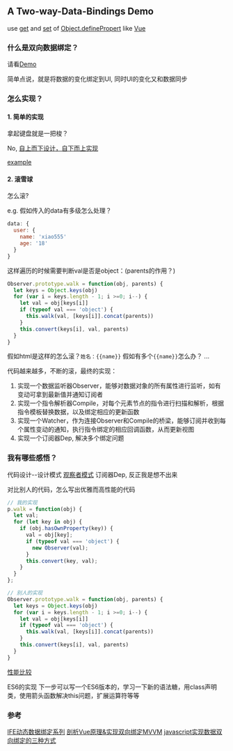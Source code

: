 ## A Two-way-Data-Bindings Demo

use [get](https://developer.mozilla.org/zh-CN/docs/Web/JavaScript/Reference/Functions/get) and [set](https://developer.mozilla.org/en-US/docs/Web/JavaScript/Reference/Functions/set) of [Object.definePropert](https://developer.mozilla.org/zh-CN/docs/Web/JavaScript/Reference/Global_Objects/Object/defineProperty) like [Vue](https://cn.vuejs.org/)

### 什么是双向数据绑定？

请看[Demo](https://xiao555.github.io/Two-way-Data-Bindings/)

简单点说，就是将数据的变化绑定到UI, 同时UI的变化又和数据同步

### 怎么实现？

#### 1. 简单的实现

拿起键盘就是一把梭？

No, [自上而下设计，自下而上实现](https://www.zhihu.com/question/36426051/answer/151964584?utm_medium=social&utm_source=qq)

[example](./example.js) 

#### 2. 滚雪球

怎么滚?

e.g. 假如传入的data有多级怎么处理？

```js
data: {
  user: {
    name: 'xiao555'
    age: '18'
  }
}
```
这样遍历的时候需要判断val是否是object：(parents的作用？)

```js
Observer.prototype.walk = function(obj, parents) {
  let keys = Object.keys(obj)
  for (var i = keys.length - 1; i >=0; i--) {
    let val = obj[keys[i]]
    if (typeof val === 'object') {
      this.walk(val, [keys[i]].concat(parents))
    }
    this.convert(keys[i], val, parents)
  }
}
```
假如html是这样的怎么滚？`姓名：{{name}}`
假如有多个`{{name}}`怎么办？
...


代码越来越多，不断的滚，最终的实现：

  1. 实现一个数据监听器Observer，能够对数据对象的所有属性进行监听，如有变动可拿到最新值并通知订阅者
  2. 实现一个指令解析器Compile，对每个元素节点的指令进行扫描和解析，根据指令模板替换数据，以及绑定相应的更新函数
  3. 实现一个Watcher，作为连接Observer和Compile的桥梁，能够订阅并收到每个属性变动的通知，执行指令绑定的相应回调函数，从而更新视图
  4. 实现一个订阅器Dep, 解决多个绑定问题


### 我有哪些感悟？

代码设计--设计模式
[观察者模式](http://www.runoob.com/design-pattern/observer-pattern.html)
订阅器Dep, 反正我是想不出来

对比别人的代码，怎么写出优雅而高性能的代码

```js
// 我的实现
p.walk = function(obj) {
  let val;
  for (let key in obj) {
    if (obj.hasOwnProperty(key)) {
      val = obj[key];
      if (typeof val === 'object') {
        new Observer(val);
      }
      this.convert(key, val);
    }
  }
};

// 别人的实现
Observer.prototype.walk = function(obj, parents) {
  let keys = Object.keys(obj)
  for (var i = keys.length - 1; i >=0; i--) {
    let val = obj[keys[i]]
    if (typeof val === 'object') {
      this.walk(val, [keys[i]].concat(parents))
    }
    this.convert(keys[i], val, parents)
  }
}
```
[性能比较](http://jsperf.com/object-keys-foreach-vs-for-in-hasownproperty)

ES6的实现
下一步可以写一个ES6版本的，学习一下新的语法糖，用class声明类，使用箭头函数解决this问题，扩展运算符等等

### 参考

[IFE动态数据绑定系列](http://ife.baidu.com/mentor/detail/id/26)
[剖析Vue原理&实现双向绑定MVVM](https://segmentfault.com/a/1190000006599500)
[javascript实现数据双向绑定的三种方式](http://jixianqianduan.com/frontend-javascript/2015/11/29/js-data-two-ways-binding.html)